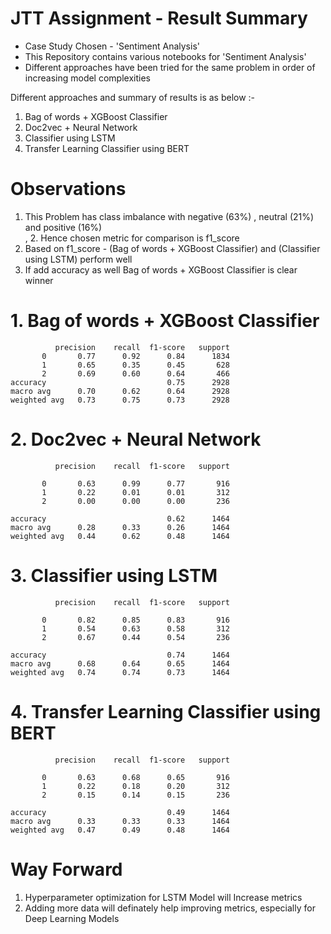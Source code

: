 # JTT Assignment - Result Summary
- Case Study Chosen - 'Sentiment Analysis'
- This Repository contains various notebooks for 'Sentiment Analysis'<br />
- Different approaches have been tried for the same problem in order of increasing model complexities

Different approaches and summary of results is as below :- <br />
1. Bag of words + XGBoost Classifier
2. Doc2vec + Neural Network
3. Classifier using LSTM 
4. Transfer Learning Classifier using BERT


# Observations
1. This Problem has class imbalance with negative (63%) , neutral (21%) and positive (16%) <br />
 , 2. Hence chosen metric for comparison is f1_score
3. Based on f1_score - (Bag of words + XGBoost Classifier) and (Classifier using LSTM) perform well
4. If add accuracy as well Bag of words + XGBoost Classifier is clear winner

# 1. Bag of words + XGBoost Classifier
              precision    recall  f1-score   support
           0       0.77      0.92      0.84      1834
           1       0.65      0.35      0.45       628
           2       0.69      0.60      0.64       466
    accuracy                           0.75      2928
    macro avg      0.70      0.62      0.64      2928
    weighted avg   0.73      0.75      0.73      2928

# 2. Doc2vec + Neural Network
              precision    recall  f1-score   support

           0       0.63      0.99      0.77       916
           1       0.22      0.01      0.01       312
           2       0.00      0.00      0.00       236

    accuracy                           0.62      1464
    macro avg      0.28      0.33      0.26      1464
    weighted avg   0.44      0.62      0.48      1464

# 3. Classifier using LSTM 
              precision    recall  f1-score   support

           0       0.82      0.85      0.83       916
           1       0.54      0.63      0.58       312
           2       0.67      0.44      0.54       236

    accuracy                           0.74      1464
    macro avg      0.68      0.64      0.65      1464
    weighted avg   0.74      0.74      0.73      1464
   

# 4. Transfer Learning Classifier using BERT
              precision    recall  f1-score   support

           0       0.63      0.68      0.65       916
           1       0.22      0.18      0.20       312
           2       0.15      0.14      0.15       236

    accuracy                           0.49      1464
    macro avg      0.33      0.33      0.33      1464
    weighted avg   0.47      0.49      0.48      1464
   
# Way Forward
1. Hyperparameter optimization for LSTM Model will Increase metrics
2. Adding more data will definately help improving metrics, especially for Deep Learning Models
